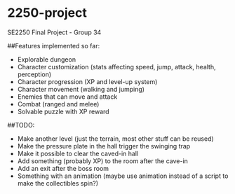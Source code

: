 # 2250-project
SE2250 Final Project - Group 34

##Features implemented so far:
- Explorable dungeon
- Character customization (stats affecting speed, jump, attack, health, perception)
- Character progression (XP and level-up system)
- Character movement (walking and jumping)
- Enemies that can move and attack
- Combat (ranged and melee)
- Solvable puzzle with XP reward

##TODO:
- Make another level (just the terrain, most other stuff can be reused)
- Make the pressure plate in the hall trigger the swinging trap
- Make it possible to clear the caved-in hall
- Add something (probably XP) to the room after the cave-in
- Add an exit after the boss room
- Something with an animation (maybe use animation instead of a script to make the collectibles spin?)
